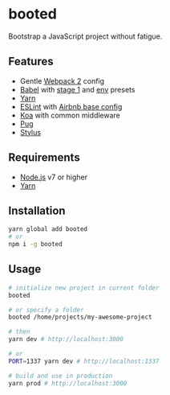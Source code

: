 # booted
Bootstrap a JavaScript project without fatigue.

## Features
- Gentle [Webpack 2](https://webpack.js.org/) config
- [Babel](https://babeljs.io/) with [stage 1](https://babeljs.io/docs/plugins/preset-stage-1/) and [env](https://github.com/babel/babel-preset-env) presets
- [Yarn](https://yarnpkg.com/)
- [ESLint](http://eslint.org/) with [Airbnb base config](https://github.com/airbnb/javascript/tree/master/packages/eslint-config-airbnb-base)
- [Koa](https://github.com/koajs/koa) with common middleware
- [Pug](https://pugjs.org/)
- [Stylus](http://stylus-lang.com/)

## Requirements
- [Node.js](https://nodejs.org/) v7 or higher
- [Yarn](https://yarnpkg.com/)

## Installation
```sh
yarn global add booted
# or
npm i -g booted
```

## Usage
```sh
# initialize new project in current folder
booted

# or specify a folder
booted /home/projects/my-awesome-project

# then
yarn dev # http://localhost:3000

# or
PORT=1337 yarn dev # http://localhost:1337

# build and use in production
yarn prod # http://localhost:3000
```
